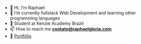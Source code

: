 - 👋 Hi, I’m Raphael
- 🌱 I’m currently fullstack Web Development and learning other programming languages
- 👀 Student at Kenzie Academy Brazil
- 📫 How to reach me **contato@raphaelgloria.com**
- 💫 [Portfólio](https://raphaelgloria.com)

<!---
rapha021/rapha021 is a ✨ special ✨ repository because its `README.md` (this file) appears on your GitHub profile.
You can click the Preview link to take a look at your changes.
--->
